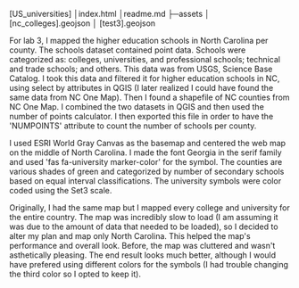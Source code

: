 [US_universities]
  	│index.html
    │readme.md
    ├─assets
    │      [nc_colleges].geojson
    │      [test3].geojson

For lab 3, I mapped the higher education schools in North Carolina per county. The schools dataset contained point data. Schools were categorized as: colleges, universities, and professional schools; technical and trade schools; and others. This data was from USGS, Science Base Catalog. I took this data and filtered it for higher education schools in NC, using select by attributes in QGIS (I later realized I could have found the same data from NC One Map). Then I found a shapefile of NC counties from NC One Map. I combined the two datasets in QGIS and then used the number of points calculator. I then exported this file in order to have the 'NUMPOINTS' attribute to count the number of schools per county.

I used ESRI World Gray Canvas as the basemap and centered the web map on the middle of North Carolina. I made the font Georgia in the serif family and used 'fas fa-university marker-color' for the symbol. The counties are various shades of green and categorized by number of secondary schools based on equal interval classifications. The university symbols were color coded using the Set3 scale.

Originally, I had the same map but I mapped every college and university for the entire country. The map was incredibly slow to load (I am assuming it was due to the amount of data that needed to be loaded), so I decided to alter my plan and map only North Carolina. This helped the map's performance and overall look. Before, the map was cluttered and wasn't asthetically pleasing. The end result looks much better, although I would have prefered using different colors for the symbols (I had trouble changing the third color so I opted to keep it). 
